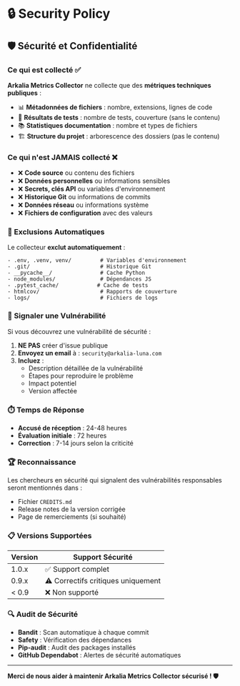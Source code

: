 # 🔒 Security Policy

## 🛡️ Sécurité et Confidentialité

### Ce qui est collecté ✅

**Arkalia Metrics Collector** ne collecte que des **métriques techniques publiques** :

- 📊 **Métadonnées de fichiers** : nombre, extensions, lignes de code
- 🧪 **Résultats de tests** : nombre de tests, couverture (sans le contenu)
- 📚 **Statistiques documentation** : nombre et types de fichiers
- 🏗️ **Structure du projet** : arborescence des dossiers (pas le contenu)

### Ce qui n'est JAMAIS collecté ❌

- ❌ **Code source** ou contenu des fichiers
- ❌ **Données personnelles** ou informations sensibles
- ❌ **Secrets, clés API** ou variables d'environnement
- ❌ **Historique Git** ou informations de commits
- ❌ **Données réseau** ou informations système
- ❌ **Fichiers de configuration** avec des valeurs

### 🔐 Exclusions Automatiques

Le collecteur **exclut automatiquement** :

```
- .env, .venv, venv/         # Variables d'environnement
- .git/                      # Historique Git
- __pycache__/               # Cache Python
- node_modules/              # Dépendances JS
- .pytest_cache/            # Cache de tests
- htmlcov/                   # Rapports de couverture
- logs/                      # Fichiers de logs
```

### 🚨 Signaler une Vulnérabilité

Si vous découvrez une vulnérabilité de sécurité :

1. **NE PAS** créer d'issue publique
2. **Envoyez un email** à : `security@arkalia-luna.com`
3. **Incluez** :
   - Description détaillée de la vulnérabilité
   - Étapes pour reproduire le problème
   - Impact potentiel
   - Version affectée

### ⏱️ Temps de Réponse

- **Accusé de réception** : 24-48 heures
- **Évaluation initiale** : 72 heures
- **Correction** : 7-14 jours selon la criticité

### 🏆 Reconnaissance

Les chercheurs en sécurité qui signalent des vulnérabilités responsables seront mentionnés dans :
- Fichier `CREDITS.md`
- Release notes de la version corrigée
- Page de remerciements (si souhaité)

### 📋 Versions Supportées

| Version | Support Sécurité |
|---------|------------------|
| 1.0.x   | ✅ Support complet |
| 0.9.x   | ⚠️ Correctifs critiques uniquement |
| < 0.9   | ❌ Non supporté |

### 🔍 Audit de Sécurité

- **Bandit** : Scan automatique à chaque commit
- **Safety** : Vérification des dépendances
- **Pip-audit** : Audit des packages installés
- **GitHub Dependabot** : Alertes de sécurité automatiques

---

**Merci de nous aider à maintenir Arkalia Metrics Collector sécurisé ! 🛡️**
